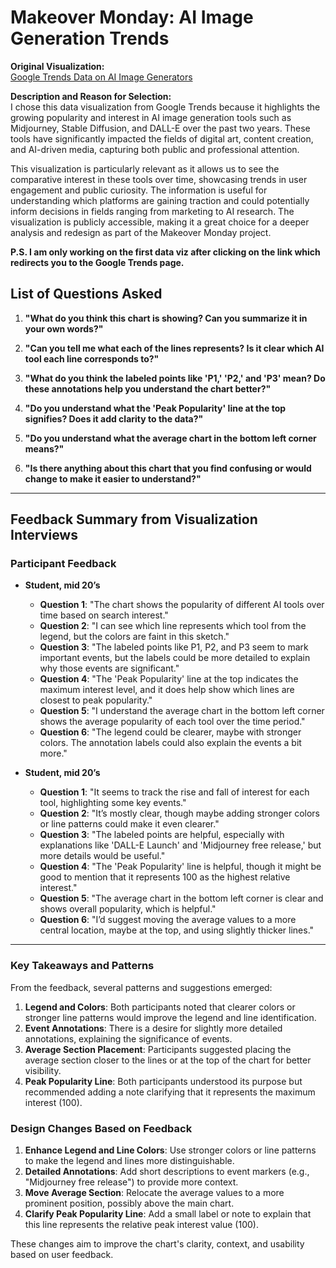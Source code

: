 # Makeover Monday: AI Image Generation Trends

**Original Visualization:**  
[Google Trends Data on AI Image Generators](https://trends.google.com/trends/explore?date=2022-01-01%202024-02-16&geo=US&q=Midjourney,Stable%20Diffusion,DALL%20E&hl=eng)

**Description and Reason for Selection:**  
I chose this data visualization from Google Trends because it highlights the growing popularity and interest in AI image generation tools such as Midjourney, Stable Diffusion, and DALL-E over the past two years. These tools have significantly impacted the fields of digital art, content creation, and AI-driven media, capturing both public and professional attention.

This visualization is particularly relevant as it allows us to see the comparative interest in these tools over time, showcasing trends in user engagement and public curiosity. The information is useful for understanding which platforms are gaining traction and could potentially inform decisions in fields ranging from marketing to AI research. The visualization is publicly accessible, making it a great choice for a deeper analysis and redesign as part of the Makeover Monday project.

**P.S. I am only working on the first data viz after clicking on the link which redirects you to the Google Trends page.**
## List of Questions Asked

1. **"What do you think this chart is showing? Can you summarize it in your own words?"**

2. **"Can you tell me what each of the lines represents? Is it clear which AI tool each line corresponds to?"**

3. **"What do you think the labeled points like 'P1,' 'P2,' and 'P3' mean? Do these annotations help you understand the chart better?"**

4. **"Do you understand what the 'Peak Popularity' line at the top signifies? Does it add clarity to the data?"**

5. **"Do you understand what the average chart in the bottom left corner means?"**

6. **"Is there anything about this chart that you find confusing or would change to make it easier to understand?"**

---

## Feedback Summary from Visualization Interviews

### Participant Feedback

- **Student, mid 20’s**
  - **Question 1**: "The chart shows the popularity of different AI tools over time based on search interest."
  - **Question 2**: "I can see which line represents which tool from the legend, but the colors are faint in this sketch."
  - **Question 3**: "The labeled points like P1, P2, and P3 seem to mark important events, but the labels could be more detailed to explain why those events are significant."
  - **Question 4**: "The 'Peak Popularity' line at the top indicates the maximum interest level, and it does help show which lines are closest to peak popularity."
  - **Question 5**: "I understand the average chart in the bottom left corner shows the average popularity of each tool over the time period."
  - **Question 6**: "The legend could be clearer, maybe with stronger colors. The annotation labels could also explain the events a bit more."

- **Student, mid 20’s**
  - **Question 1**: "It seems to track the rise and fall of interest for each tool, highlighting some key events."
  - **Question 2**: "It’s mostly clear, though maybe adding stronger colors or line patterns could make it even clearer."
  - **Question 3**: "The labeled points are helpful, especially with explanations like 'DALL-E Launch' and 'Midjourney free release,' but more details would be useful."
  - **Question 4**: "The 'Peak Popularity' line is helpful, though it might be good to mention that it represents 100 as the highest relative interest."
  - **Question 5**: "The average chart in the bottom left corner is clear and shows overall popularity, which is helpful."
  - **Question 6**: "I’d suggest moving the average values to a more central location, maybe at the top, and using slightly thicker lines."

---

### Key Takeaways and Patterns

From the feedback, several patterns and suggestions emerged:
1. **Legend and Colors**: Both participants noted that clearer colors or stronger line patterns would improve the legend and line identification.
2. **Event Annotations**: There is a desire for slightly more detailed annotations, explaining the significance of events.
3. **Average Section Placement**: Participants suggested placing the average section closer to the lines or at the top of the chart for better visibility.
4. **Peak Popularity Line**: Both participants understood its purpose but recommended adding a note clarifying that it represents the maximum interest (100).

### Design Changes Based on Feedback

1. **Enhance Legend and Line Colors**: Use stronger colors or line patterns to make the legend and lines more distinguishable.
2. **Detailed Annotations**: Add short descriptions to event markers (e.g., "Midjourney free release") to provide more context.
3. **Move Average Section**: Relocate the average values to a more prominent position, possibly above the main chart.
4. **Clarify Peak Popularity Line**: Add a small label or note to explain that this line represents the relative peak interest value (100).

These changes aim to improve the chart's clarity, context, and usability based on user feedback.


